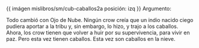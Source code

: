 {{ imágen mislibros/sm/cub-caballos2a posición: izq }} Argumento:




Todo cambió con Ojo de Nube.
Ningún crow creía que un indio nacido ciego pudiera aportar a la tribu y, sin embargo, lo hizo, y trajo a los caballos. 
Ahora, los crow tienen que volver a huir por su supervivencia, para vivir en paz. 
Pero esta vez tienen caballos. Esta vez son caballos en la nieve.

